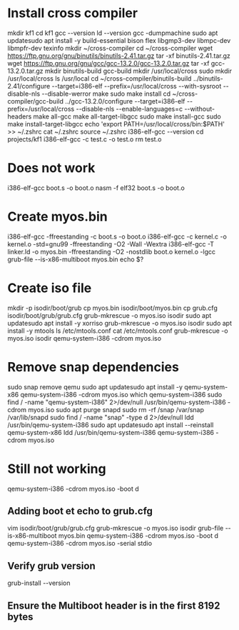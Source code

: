 # Install cross compiler
mkdir kf1
cd kf1
gcc --version
ld --version
gcc -dumpmachine
sudo apt updatesudo apt install -y build-essential bison flex libgmp3-dev libmpc-dev libmpfr-dev texinfo
mkdir ~/cross-compiler
cd ~/cross-compiler
wget https://ftp.gnu.org/gnu/binutils/binutils-2.41.tar.gz
tar -xf binutils-2.41.tar.gz
wget https://ftp.gnu.org/gnu/gcc/gcc-13.2.0/gcc-13.2.0.tar.gz
tar -xf gcc-13.2.0.tar.gz
mkdir binutils-build gcc-build
mkdir /usr/local/cross
sudo mkdir /usr/local/cross
ls /usr/local
cd ~/cross-compiler/binutils-build
../binutils-2.41/configure --target=i386-elf --prefix=/usr/local/cross --with-sysroot --disable-nls --disable-werror
make
sudo make install
cd ~/cross-compiler/gcc-build
../gcc-13.2.0/configure --target=i386-elf --prefix=/usr/local/cross --disable-nls --enable-languages=c --without-headers
make all-gcc
make all-target-libgcc
sudo make install-gcc
sudo make install-target-libgcc
echo 'export PATH=/usr/local/cross/bin:$PATH' >> ~/.zshrc
cat ~/.zshrc
source ~/.zshrc
i386-elf-gcc --version
cd projects/kf1
i386-elf-gcc -c test.c -o test.o
rm test.o

# Does not work
i386-elf-gcc boot.s -o boot.o
nasm -f elf32 boot.s -o boot.o

# Create myos.bin
i386-elf-gcc -ffreestanding -c boot.s -o boot.o
i386-elf-gcc -c kernel.c -o kernel.o -std=gnu99 -ffreestanding -O2 -Wall -Wextra
i386-elf-gcc -T linker.ld -o myos.bin -ffreestanding -O2 -nostdlib boot.o kernel.o -lgcc
grub-file --is-x86-multiboot myos.bin
echo $?

# Create iso file
mkdir -p isodir/boot/grub
cp myos.bin isodir/boot/myos.bin
cp grub.cfg isodir/boot/grub/grub.cfg
grub-mkrescue -o myos.iso isodir
sudo apt updatesudo apt install -y xorriso
grub-mkrescue -o myos.iso isodir
sudo apt install -y mtools
ls /etc/mtools.conf
cat /etc/mtools.conf
grub-mkrescue -o myos.iso isodir
qemu-system-i386 -cdrom myos.iso

# Remove snap dependencies
sudo snap remove qemu
sudo apt updatesudo apt install -y qemu-system-x86
qemu-system-i386 -cdrom myos.iso
which qemu-system-i386
sudo find / -name "qemu-system-i386" 2>/dev/null
/usr/bin/qemu-system-i386 -cdrom myos.iso
sudo apt purge snapd
sudo rm -rf /snap /var/snap /var/lib/snapd
sudo find / -name "snap" -type d 2>/dev/null
ldd /usr/bin/qemu-system-i386
sudo apt updatesudo apt install --reinstall qemu-system-x86
ldd /usr/bin/qemu-system-i386
qemu-system-i386 -cdrom myos.iso

# Still not working
qemu-system-i386 -cdrom myos.iso -boot d

## Adding boot et echo to grub.cfg
vim isodir/boot/grub/grub.cfg
grub-mkrescue -o myos.iso isodir
grub-file --is-x86-multiboot myos.bin
qemu-system-i386 -cdrom myos.iso -boot d
qemu-system-i386 -cdrom myos.iso -serial stdio

## Verify grub version
grub-install --version

## Ensure the Multiboot header is in the first 8192 bytes
